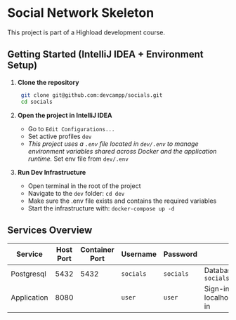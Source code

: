 # Social Network Skeleton

This project is part of a Highload development course.

## Getting Started (IntelliJ IDEA + Environment Setup)

1. **Clone the repository**
   ```bash
    git clone git@github.com:devcampp/socials.git
    cd socials
    ```
2. **Open the project in IntelliJ IDEA**
    * Go to ```Edit Configurations...```
    * Set active profiles `dev`
    * _This project uses a `.env` file located in `dev/.env` to manage environment variables shared across Docker and
      the application runtime._ Set env file from `dev/.env`

3. **Run Dev Infrastructure**
    * Open terminal in the root of the project
    * Navigate to the `dev` folder: `cd dev`
    * Make sure the .env file exists and contains the required variables
    * Start the infrastructure with: `docker-compose up -d`

## Services Overview

| Service     | Host Port | Container Port | Username  | Password  | Notes                                           |
|-------------|-----------|----------------|-----------|-----------|-------------------------------------------------|
| Postgresql  | 5432      | 5432           | `socials` | `socials` | Database: `socials`, Schema: `socials`          |
| Application | 8080      |                | `user`    | `user`    | Sign-in url: localhost:8080/api/v1/auth/sign-in |
